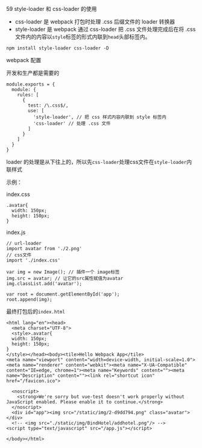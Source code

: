 59 style-loader 和 css-loader 的使用

- css-loader 是 webpack 打包时处理 .css 后缀文件的 loader 转换器
- style-loader 是 webpack 通过 css-loader 把 .css 文件处理完成后在将 .css 文件内的内容以`style`标签的形式内联到`head`头部标签内。

```
npm install style-loader css-loader -D
```

webpack 配置

开发和生产都是需要的

```
module.exports = {
  module: {
    rules: [
      {
        test: /\.css$/,
        use: [
          'style-loader', // 把 css 样式内容内联到 style 标签内
          'css-loader' // 处理 .css 文件
        ]
      }
    ]
  }
}
```

loader 的处理是从下往上的，所以先`css-loader`处理css文件在`style-loader`内联样式

示例：

index.css

```
.avatar{
  width: 150px;
  height: 150px;
}

```

index.js

```
// url-loader
import avatar from './2.png'
// css文件
import './index.css'

var img = new Image(); // 插件一个 image标签
img.src = avatar; // 让它的src属性赋值为avatar
img.classList.add('avatar');

var root = document.getElementById('app');
root.append(img);

```

最终打包后的`index.html`

```
<html lang="en"><head>
  <meta charset="UTF-8">
  <style>.avatar{
  width: 150px;
  height: 150px;
}
</style></head><body><tile>Hello Webpack App</tile>
<meta name="viewport" content="width=device-width, initial-scale=1.0"><meta name="renderer" content="webkit"><meta name="X-UA-Compatible" content="IE=edge, chrome=1"><meta name="Keywords" content=""><meta name="Description" content=""><link rel="shortcut icon" href="/favicon.ico">

  <noscript>
    <strong>We're sorry but vue-test doesn't work properly without JavaScript enabled. Please enable it to continue.</strong>
  </noscript>
  <div id="app"><img src="/static/img/2-d9dd794.png" class="avatar"></div>
  <!-- <img src="./static/img/BindHotel/addhotel.png"/> -->
<script type="text/javascript" src="/app.js"></script>

</body></html>
```
